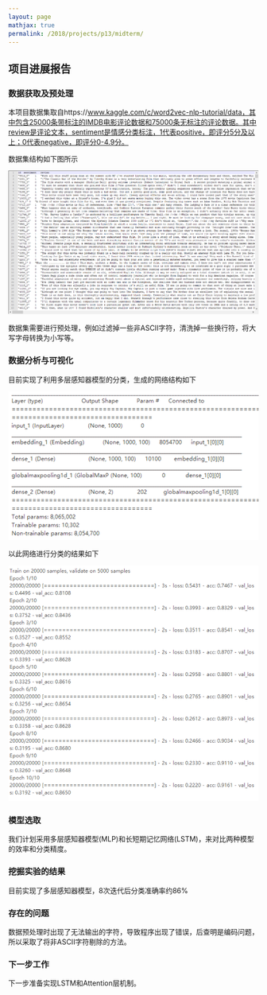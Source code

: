 ```yaml
---
layout: page
mathjax: true
permalink: /2018/projects/p13/midterm/
---
```


## 项目进展报告

### 数据获取及预处理

本项目数据集取自https://www.kaggle.com/c/word2vec-nlp-tutorial/data，其中包含25000条带标注的IMDB电影评论数据和75000条无标注的评论数据。其中review是评论文本，sentiment是情感分类标注，1代表positive，即评分5分及以上；0代表negative，即评分0-4.9分。

数据集结构如下图所示

![数据集结构](./Dataset.png)

数据集需要进行预处理，例如过滤掉一些非ASCII字符，清洗掉一些换行符，将大写字母转换为小写等。

### 数据分析与可视化

目前实现了利用多层感知器模型的分类，生成的网络结构如下

![MLP网络结构](./MLPStat.png)

以此网络进行分类的结果如下

![MLP分类结果](./MLPIter.png)

### 模型选取

我们计划采用多层感知器模型(MLP)和长短期记忆网络(LSTM)，来对比两种模型的效率和分类精度。

### 挖掘实验的结果

目前实现了多层感知器模型，8次迭代后分类准确率约86%

### 存在的问题

数据预处理时出现了无法输出的字符，导致程序出现了错误，后查明是编码问题，所以采取了将非ASCII字符剔除的方法。

### 下一步工作

下一步准备实现LSTM和Attention层机制。